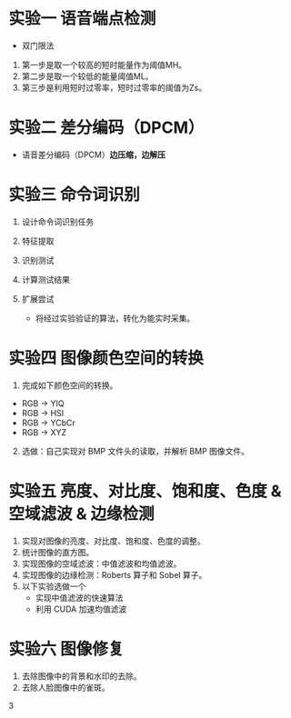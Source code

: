 # 实验一 语音端点检测

* 双门限法

 1. 第一步是取一个较高的短时能量作为阈值MH。
 2. 第二步是取一个较低的能量阈值ML。
 3. 第三步是利用短时过零率，短时过零率的阈值为Zs。
 
# 实验二 差分编码（DPCM）

* 语音差分编码（DPCM）**边压缩，边解压**

# 实验三 命令词识别

 1. 设计命令词识别任务

 2. 特征提取

 3. 识别测试

 4. 计算测试结果

 5. 扩展尝试
	* 将经过实验验证的算法，转化为能实时采集。

# 实验四 图像颜色空间的转换

1. 完成如下颜色空间的转换。

* RGB -> YIQ 
* RGB -> HSI 
* RGB -> YCbCr 
* RGB -> XYZ 

2. 选做：自己实现对 BMP 文件头的读取，并解析 BMP 图像文件。

# 实验五 亮度、对比度、饱和度、色度 & 空域滤波 & 边缘检测

 1. 实现对图像的亮度、对比度、饱和度、色度的调整。 
 2. 统计图像的直方图。
 3. 实现图像的空域滤波：中值滤波和均值滤波。
 4. 实现图像的边缘检测：Roberts 算子和 Sobel 算子。
 5. 以下实验选做一个 
	* 实现中值滤波的快速算法 
	* 利用 CUDA 加速均值滤波

# 实验六 图像修复

 1. 去除图像中的背景和水印的去除。 
 2. 去除人脸图像中的雀斑。

 3
